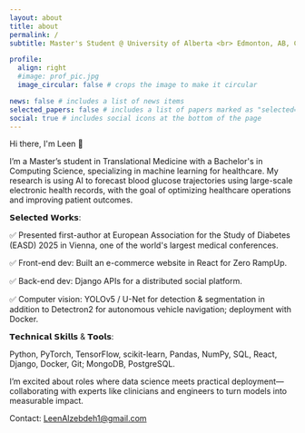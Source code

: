 ```yaml
---
layout: about
title: about
permalink: /
subtitle: Master's Student @ University of Alberta <br> Edmonton, AB, Canada

profile:
  align: right
  #image: prof_pic.jpg
  image_circular: false # crops the image to make it circular

news: false # includes a list of news items
selected_papers: false # includes a list of papers marked as "selected={true}"
social: true # includes social icons at the bottom of the page
---
```



Hi there, I'm Leen 👋

I’m a Master’s student in Translational Medicine with a Bachelor's in Computing Science, specializing in machine learning for healthcare. My research is using AI to forecast blood glucose trajectories using large-scale electronic health records, with the goal of optimizing healthcare operations and improving patient outcomes.

𝗦𝗲𝗹𝗲𝗰𝘁𝗲𝗱 𝗪𝗼𝗿𝗸𝘀:

✅ Presented first-author at European Association for the Study of Diabetes (EASD) 2025 in Vienna, one of the world's largest medical conferences.

✅ Front-end dev: Built an e-commerce website in React for Zero RampUp.

✅ Back-end dev: Django APIs for a distributed social platform.

✅ Computer vision: YOLOv5 / U-Net for detection & segmentation in addition to Detectron2 for autonomous vehicle navigation; deployment with Docker.

𝗧𝗲𝗰𝗵𝗻𝗶𝗰𝗮𝗹 𝗦𝗸𝗶𝗹𝗹𝘀 & 𝗧𝗼𝗼𝗹𝘀:

Python, PyTorch, TensorFlow, scikit-learn, Pandas, NumPy, SQL, React, Django, Docker, Git; MongoDB, PostgreSQL.

I’m excited about roles where data science meets practical deployment—collaborating with experts like clinicians and engineers to turn models into measurable impact.

Contact: LeenAlzebdeh1@gmail.com